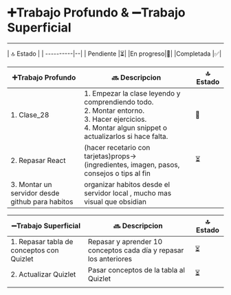 
# ➕Trabajo Profundo & ➖Trabajo Superficial
---

| 🔝 Estado | 
| ----------|--| 
| Pendiente |⏳|
|En progreso|🔄|
|Completada |✅|

| ➕Trabajo Profundo                               | 🔜 Descripcion                                                                                                                                             | 🔝 Estado |
| ----------------------------------------------- | ---------------------------------------------------------------------------------------------------------------------------------------------------------- | --------- |
| 1. Clase_28                                     | 1. Empezar la clase leyendo y comprendiendo todo.<br>2. Montar entorno.<br>3. Hacer ejercicios. <br>4. Montar algun snippet o actualizarlos si hace falta. | 🔄        |
| 2. Repasar React                                | (hacer recetario con tarjetas)props-> <br>(ingredientes, imagen, pasos, consejos o tips al fin                                                             | ⏳         |
| 3. Montar un servidor desde github para habitos | organizar habitos desde el servidor local , mucho mas visual que obsidian                                                                                  |           |

| ➖Trabajo Superficial                      | 🔜 Descripcion                                                    | 🔝 Estado |
| ----------------------------------------- | ----------------------------------------------------------------- | --------- |
| 1. Repasar tabla de conceptos con Quizlet | Repasar y aprender 10 conceptos cada día y repasar los anteriores | ⏳         |
| 2. Actualizar Quizlet                     | Pasar conceptos de la tabla al Quizlet                            | ⏳         |
|                                           |                                                                   |           |



